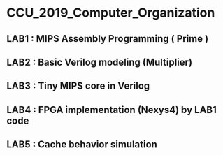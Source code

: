 # CCU_2019_Computer_Organization
## LAB1 : MIPS Assembly Programming ( Prime )
## LAB2 : Basic Verilog modeling (Multiplier)
## LAB3 : Tiny MIPS core in Verilog
## LAB4 : FPGA implementation (Nexys4) by LAB1 code
## LAB5 : Cache behavior simulation

